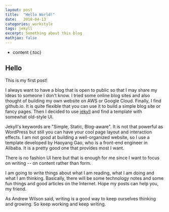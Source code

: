 ```yaml
---
layout: post
title:  "Hello World!"
date:   2018-04-13
categories: workstyle
tags: jekyll
excerpt: Something about this blog
mathjax: false
---
```


* content
{:toc}

## Hello

This is my first post!

I always want to have a blog that is open to public so that I may share my ideas to someone I don't know. I tried some online blog sites and also thought of building my own website on AWS or Google Cloud. Finally, I find github.io. It is quite flexible that you can use it to build a simple blog site or fancy pages. Then I decided to use [jekyll](https://jekyllrb.com/) and find a template with somewhat old-style UI.

Jekyll's keywords are "Simple, Static, Blog-aware". It is not that powerful as WordPress but still you can have your cool page layout and interaction effects. I am not good at building a well-organized website, so I use a template developed by Haoyang Gao, who is a front-end engineer in Alibaba. It is a pretty good one that provides most I want.

There is no fashion UI here but that is enough for me since I want to focus on writing -- on content rather than form.

I am going to write things about what I am reading, what I am doing and what I am thinking. Basically, there will be some technology notes and some fun things and good articles on the Internet. Hope my posts can help you, my friend.

As Andrew Wilson said, writing is a good way to keep ourselves thinking and growing. So keep working and keep writing.

